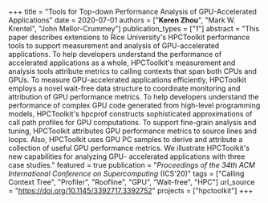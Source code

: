 +++
title = "Tools for Top-down Performance Analysis of GPU-Accelerated Applications"
date = 2020-07-01
authors = ["**Keren Zhou**", "Mark W. Krentel", "John Mellor-Crummey"]
publication_types = ["1"]
abstract = "This paper describes extensions to Rice University's HPCToolkit performance tools to support measurement and analysis of GPU-accelerated applications. To help developers understand the performance of accelerated applications as a whole, HPCToolkit's measurement and analysis tools attribute metrics to calling contexts that span both CPUs and GPUs. To measure GPU-accelerated applications efficiently, HPCToolkit employs a novel wait-free data structure to coordinate monitoring and attribution of GPU performance metrics. To help developers understand the performance of complex GPU code generated from high-level programming models, HPCToolkit's hpcprof constructs sophisticated approximations of call path profiles for GPU computations. To support fine-grain analysis and tuning, HPCToolkit attributes GPU performance metrics to source lines and loops. Also, HPCToolkit uses GPU PC samples to derive and attribute a collection of useful GPU performance metrics. We illustrate HPCToolkit's new capabilities for analyzing GPU- accelerated applications with three case studies."
featured = true
publication = "*Proceedings of the 34th ACM International Conference on Supercomputing* (ICS'20)"
tags = ["Calling Context Tree", "Profiler", "Roofline", "GPU", "Wait-free", "HPC"]
url_source = "https://doi.org/10.1145/3392717.3392752"
projects = ["hpctoolkit"]
+++

